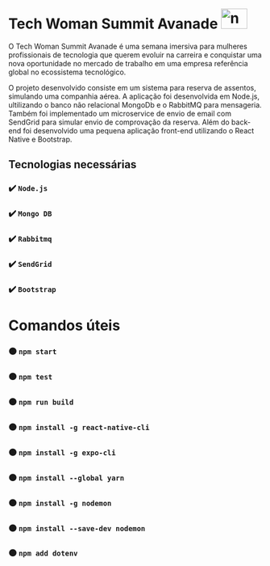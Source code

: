 # Tech Woman Summit Avanade   <img src="https://cdn.jsdelivr.net/gh/devicons/devicon/icons/nodejs/nodejs-original.svg" height="40" width="52" alt="nodejs logo"  />

O Tech Woman Summit Avanade é uma semana imersiva para mulheres profissionais de tecnologia que querem evoluir na carreira e conquistar uma nova oportunidade no mercado de trabalho em uma empresa referência global no ecossistema tecnológico.

O projeto desenvolvido consiste em um sistema para reserva de assentos, simulando uma companhia aérea. A aplicação foi desenvolvida em Node.js, ultilizando o banco não relacional MongoDb e o RabbitMQ para mensageria. Também foi implementado um microservice de envio de email com SendGrid para simular envio de comprovação da reserva. Além do back-end foi desenvolvido uma pequena aplicação front-end utilizando o React Native e Bootstrap.

## Tecnologias necessárias
### ✔️ `Node.js`
### ✔️ `Mongo DB`
### ✔️ `Rabbitmq`
### ✔️ `SendGrid`
### ✔️ `Bootstrap`

# Comandos úteis
### 🟠 `npm start`
### 🟠 `npm test`
### 🟠 `npm run build`
### 🟠 `npm install -g react-native-cli`
### 🟠 `npm install -g expo-cli`
### 🟠 `npm install --global yarn`
### 🟠 `npm install -g nodemon`
### 🟠 `npm install --save-dev nodemon`
### 🟠 `npm add dotenv`


